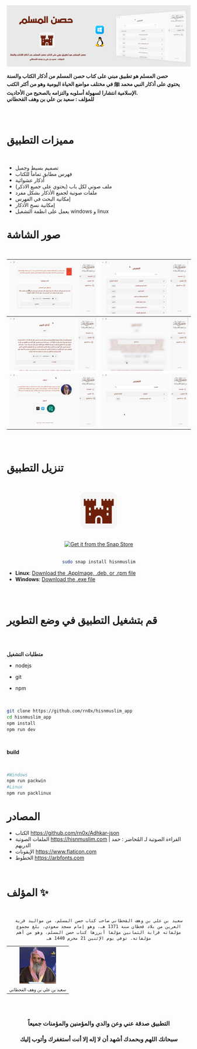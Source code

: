 ![preview|690x388](/.github/Featured_banner.png)
<br>

**حصن المسلم هو تطبيق مبني على كتاب حصن المسلم من أذكار الكتاب والسنة** <br>
**يحتوي على أذكار النبي محمد ﷺ في مختلف مواضع الحياة اليومية وهو من أكثر الكتب الإسلامية انتشارا لسهولة أسلوبه والتزامه بالصحيح من الأحاديث.** <br>
**للمؤلف : سعيد بن علي بن وهف القحطاني**

<br><br>

# مميزات التطبيق
<br>

- تصميم بسيط وجميل 
- فهرس مطابق تماماً للكتاب
- أذكار عشوائية
- ملف صوتي لكل باب (يحتوي على جميع الاذكر)
- ملفات صوتية لجميع الأذكار بشكل مفرد
- إمكانية البحث في الفهرس 
- إمكانية نسخ الأذكار
- يعمل على انظمة التشغيل windows و linux

# صور الشاشة

<br>

| ![hisnmuslim_app](/.github/1.png) | ![hisnmuslim_app](/.github/2.png) |
|:------------------------|----------------------|
| ![hisnmuslim_app](/.github/3.png) | ![hisnmuslim_app](/.github/4.png) |
| ![hisnmuslim_app](/.github/5.png) | ![hisnmuslim_app](/.github/6.png) |

<br><br>

# تنزيل التطبيق

<br>

<div align="center">

<img src="/build/icon.png" width="100px;"/>  <br><br>
  
<a href="https://snapcraft.io/hisnmuslim">
  <img alt="Get it from the Snap Store" src="https://snapcraft.io/static/images/badges/en/snap-store-white.svg" />
</a> <br><br>

```bash
sudo snap install hisnmuslim
```
</div>


- **Linux**: [Download the .AppImage, .deb, or .rpm file](https://github.com/rn0x/hisnmuslim_app/releases/latest)
- **Windows**: [Download the .exe file](https://github.com/rn0x/hisnmuslim_app/releases/latest)

<br><br>



# قم بتشغيل التطبيق في وضع التطوير

<br><br>

**متطلبات التشغيل**

- nodejs

- git

- npm

<br>

```bash
git clone https://github.com/rn0x/hisnmuslim_app
cd hisnmuslim_app
npm install
npm run dev
```

<br>

 **build**

<br>

```bash
#Windows
npm run packwin
#Linux
npm run packlinux
```


# المصادر 

- الكتاب https://github.com/rn0x/Adhkar-json
- الملفات الصوتية  https://hisnmuslim.com |  القراءة الصوتية لـ المُحاضر : حمد الدريهم
- الإيقونات https://www.flaticon.com
- الخطوط https://arbfonts.com

<br>

# المؤلف ✨ 

<br>

<div align="center">
  
  <table>
    <tr>
        <td align="center"><img src="/public/icon/author.jpg" width="100px;"/><br /><sub>سعيد بن علي بن وهف القحطاني</sub></td>
    </tr>

    سعيد بن علي بن وهف القحطاني صاحب كتاب حصن المسلم، من مواليد قرية العرين من بلاد قحطان سنة 1371 هـ، وهو إمام مسجد سعودي، بلغ مجموع مؤلفاته قرابة الثمانين مؤلفا أبرزها كتاب حصن المسلم، وهو من أهم مؤلفاته. توفي يوم الإثنين 21 محرم 1440 هـ

</table> <br> <br>

### التطبيق صدقة عني وعن والدي والمؤمنين والمؤمنات جميعاً
### سبحانك اللهم وبحمدك أشهد أن لا إله إلا أنت أستغفرك وأتوب إليك

</div>

<br>
